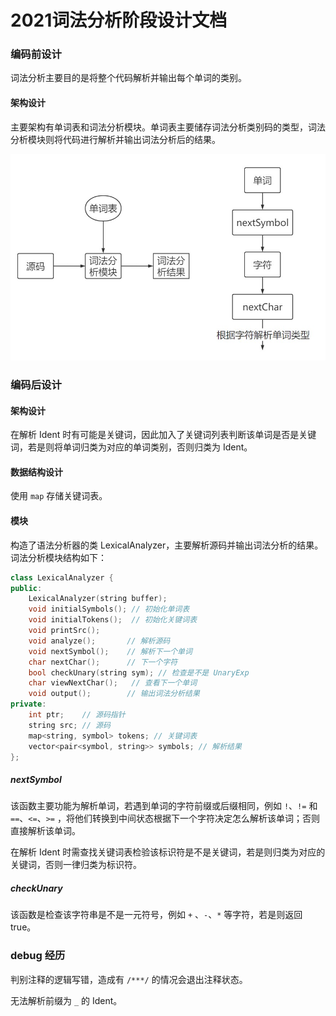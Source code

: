 # 2021词法分析阶段设计文档

### 编码前设计

词法分析主要目的是将整个代码解析并输出每个单词的类别。

#### 架构设计

主要架构有单词表和词法分析模块。单词表主要储存词法分析类别码的类型，词法分析模块则将代码进行解析并输出词法分析后的结果。

<img src="images/1.jpg" style="zoom:60%;" />

### 编码后设计

#### 架构设计

在解析 Ident 时有可能是关键词，因此加入了关键词列表判断该单词是否是关键词，若是则将单词归类为对应的单词类别，否则归类为 Ident。

#### 数据结构设计

使用 `map` 存储关键词表。

#### 模块

构造了语法分析器的类 LexicalAnalyzer，主要解析源码并输出词法分析的结果。词法分析模块结构如下：

```c++
class LexicalAnalyzer {
public:
    LexicalAnalyzer(string buffer);
    void initialSymbols(); // 初始化单词表
    void initialTokens();  // 初始化关键词表
    void printSrc();
    void analyze();		  // 解析源码
    void nextSymbol();	  // 解析下一个单词
    char nextChar();	  // 下一个字符
    bool checkUnary(string sym); // 检查是不是 UnaryExp 
    char viewNextChar();   // 查看下一个单词
    void output();		  // 输出词法分析结果
private:
    int ptr;	// 源码指针
    string src; // 源码
    map<string, symbol> tokens; // 关键词表
    vector<pair<symbol, string>> symbols; // 解析结果
};
```

##### nextSymbol

该函数主要功能为解析单词，若遇到单词的字符前缀或后缀相同，例如 `!`、`!=` 和 `==`、`<=`、`>=` ，将他们转换到中间状态根据下一个字符决定怎么解析该单词；否则直接解析该单词。

在解析 Ident 时需查找关键词表检验该标识符是不是关键词，若是则归类为对应的关键词，否则一律归类为标识符。

##### checkUnary

该函数是检查该字符串是不是一元符号，例如 `+` 、`-`、`*` 等字符，若是则返回 true。

### debug 经历

判别注释的逻辑写错，造成有 `/***/` 的情况会退出注释状态。

无法解析前缀为 `_` 的 Ident。

